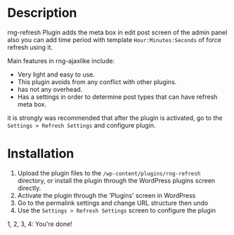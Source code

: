 # Description

rng-refresh Plugin adds the meta box in edit post screen of the admin panel also you can add time period with template `Hour:Minutes:Seconds` of force refresh using it.

Main features in rng-ajaxlike include:

*   Very light and easy to use.
*   This plugin avoids from any conflict with other plugins.
*   has not any overhead.
*	Has a settings in order to determine post types that can have refresh meta box.

it is strongly was recommended that after the plugin is activated, go to the `Settings > Refresh Settings` and configure plugin.

# Installation

1. Upload the plugin files to the `/wp-content/plugins/rng-refresh` directory, or install the plugin through the WordPress plugins screen directly.
2. Activate the plugin through the 'Plugins' screen in WordPress
3. Go to the permalink settings and change URL structure then undo
4. Use the `Settings > Refresh Settings` screen to configure the plugin

1, 2, 3, 4: You're done!
